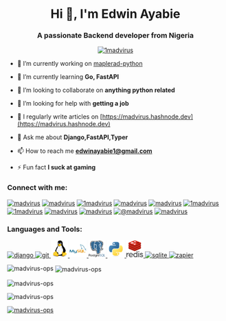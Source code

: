 <h1 align="center">Hi 👋, I'm Edwin Ayabie</h1>
<h3 align="center">A passionate Backend developer from Nigeria</h3>
<p align="center"> <a href="https://twitter.com/1madvirus" target="blank"><img src="https://img.shields.io/twitter/follow/1madvirus?logo=twitter&style=for-the-badge" alt="1madvirus" /></a> </p>

- 🔭 I’m currently working on [maplerad-python](https://github.com/madvirus-ops/maplerad-python)

- 🌱 I’m currently learning **Go, FastAPI**

- 👯 I’m looking to collaborate on **anything python related**

- 🤝 I’m looking for help with **getting a job**

- 📝 I regularly write articles on [https://madvirus.hashnode.dev](https://madvirus.hashnode.dev)

- 💬 Ask me about **Django,FastAPI,Typer**

- 📫 How to reach me **edwinayabie1@gmail.com**

- ⚡ Fun fact **I suck at gaming**

<h3 align="left">Connect with me:</h3>
<p align="left">
<a href="https://codepen.io/madvirus" target="blank"><img align="center" src="https://raw.githubusercontent.com/rahuldkjain/github-profile-readme-generator/master/src/images/icons/Social/codepen.svg" alt="madvirus" height="30" width="40" /></a>
<a href="https://dev.to/madvirus" target="blank"><img align="center" src="https://raw.githubusercontent.com/rahuldkjain/github-profile-readme-generator/master/src/images/icons/Social/devto.svg" alt="madvirus" height="30" width="40" /></a>
<a href="https://twitter.com/1madvirus" target="blank"><img align="center" src="https://raw.githubusercontent.com/rahuldkjain/github-profile-readme-generator/master/src/images/icons/Social/twitter.svg" alt="1madvirus" height="30" width="40" /></a>
<a href="https://linkedin.com/in/madvirus" target="blank"><img align="center" src="https://raw.githubusercontent.com/rahuldkjain/github-profile-readme-generator/master/src/images/icons/Social/linked-in-alt.svg" alt="madvirus" height="30" width="40" /></a>
<a href="https://kaggle.com/madvirus" target="blank"><img align="center" src="https://raw.githubusercontent.com/rahuldkjain/github-profile-readme-generator/master/src/images/icons/Social/kaggle.svg" alt="madvirus" height="30" width="40" /></a>
<a href="https://fb.com/1madvirus" target="blank"><img align="center" src="https://raw.githubusercontent.com/rahuldkjain/github-profile-readme-generator/master/src/images/icons/Social/facebook.svg" alt="1madvirus" height="30" width="40" /></a>
<a href="https://instagram.com/1madvirus" target="blank"><img align="center" src="https://raw.githubusercontent.com/rahuldkjain/github-profile-readme-generator/master/src/images/icons/Social/instagram.svg" alt="1madvirus" height="30" width="40" /></a>
<a href="https://dribbble.com/madvirus" target="blank"><img align="center" src="https://raw.githubusercontent.com/rahuldkjain/github-profile-readme-generator/master/src/images/icons/Social/dribbble.svg" alt="madvirus" height="30" width="40" /></a>
<a href="https://www.behance.net/madvirus" target="blank"><img align="center" src="https://raw.githubusercontent.com/rahuldkjain/github-profile-readme-generator/master/src/images/icons/Social/behance.svg" alt="madvirus" height="30" width="40" /></a>
<a href="https://hashnode.com/@madvirus" target="blank"><img align="center" src="https://raw.githubusercontent.com/rahuldkjain/github-profile-readme-generator/master/src/images/icons/Social/hashnode.svg" alt="@madvirus" height="30" width="40" /></a>
<a href="https://www.hackerrank.com/madvirus" target="blank"><img align="center" src="https://raw.githubusercontent.com/rahuldkjain/github-profile-readme-generator/master/src/images/icons/Social/hackerrank.svg" alt="madvirus" height="30" width="40" /></a>
</p>

<h3 align="left">Languages and Tools:</h3>
<p align="left"> <a href="https://www.djangoproject.com/" target="_blank" rel="noreferrer"> <img src="https://cdn.worldvectorlogo.com/logos/django.svg" alt="django" width="40" height="40"/> </a> <a href="https://git-scm.com/" target="_blank" rel="noreferrer"> <img src="https://www.vectorlogo.zone/logos/git-scm/git-scm-icon.svg" alt="git" width="40" height="40"/> </a> <a href="https://www.linux.org/" target="_blank" rel="noreferrer"> <img src="https://raw.githubusercontent.com/devicons/devicon/master/icons/linux/linux-original.svg" alt="linux" width="40" height="40"/> </a> <a href="https://www.mysql.com/" target="_blank" rel="noreferrer"> <img src="https://raw.githubusercontent.com/devicons/devicon/master/icons/mysql/mysql-original-wordmark.svg" alt="mysql" width="40" height="40"/> </a> <a href="https://www.postgresql.org" target="_blank" rel="noreferrer"> <img src="https://raw.githubusercontent.com/devicons/devicon/master/icons/postgresql/postgresql-original-wordmark.svg" alt="postgresql" width="40" height="40"/> </a> <a href="https://www.python.org" target="_blank" rel="noreferrer"> <img src="https://raw.githubusercontent.com/devicons/devicon/master/icons/python/python-original.svg" alt="python" width="40" height="40"/> </a> <a href="https://redis.io" target="_blank" rel="noreferrer"> <img src="https://raw.githubusercontent.com/devicons/devicon/master/icons/redis/redis-original-wordmark.svg" alt="redis" width="40" height="40"/> </a> <a href="https://www.sqlite.org/" target="_blank" rel="noreferrer"> <img src="https://www.vectorlogo.zone/logos/sqlite/sqlite-icon.svg" alt="sqlite" width="40" height="40"/> </a> <a href="https://zapier.com" target="_blank" rel="noreferrer"> <img src="https://www.vectorlogo.zone/logos/zapier/zapier-icon.svg" alt="zapier" width="40" height="40"/> </a> </p>

<p><img align="left" src="https://github-readme-stats.vercel.app/api/top-langs?username=madvirus-ops&show_icons=true&locale=en&layout=compact" alt="madvirus-ops" /></p>

<p>&nbsp;<img align="center" src="https://github-readme-stats.vercel.app/api?username=madvirus-ops&show_icons=true&locale=en" alt="madvirus-ops" /></p>

<p><img align="center" src="https://github-readme-streak-stats.herokuapp.com/?user=madvirus-ops&" alt="madvirus-ops" /></p>
<p align="left"> <img src="https://komarev.com/ghpvc/?username=madvirus-ops&label=Profile%20views&color=0e75b6&style=flat" alt="madvirus-ops" /> </p>

<p align="left"> <a href="https://github.com/ryo-ma/github-profile-trophy"><img src="https://github-profile-trophy.vercel.app/?username=madvirus-ops" alt="madvirus-ops" /></a> </p>


